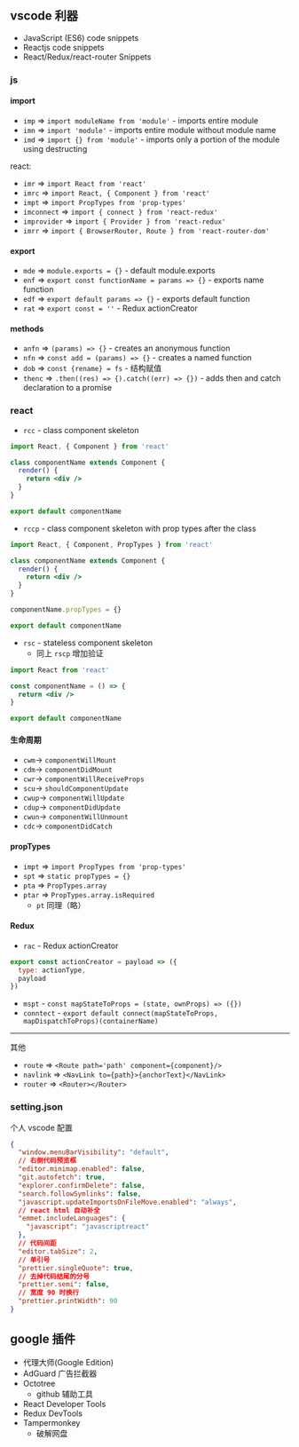 ## vscode 利器

- JavaScript (ES6) code snippets
- Reactjs code snippets
- React/Redux/react-router Snippets

### js

#### import

- `imp` => `import moduleName from 'module'` - imports entire module
- `imn` => `import 'module'` - imports entire module without module name
- `imd` => `import {} from 'module'` - imports only a portion of the module using destructing

react:

- `imr` => `import React from 'react'`
- `imrc` => `import React, { Component } from 'react'`
- `impt` => `import PropTypes from 'prop-types'`
- `imconnect` => `import { connect } from 'react-redux'`
- `improvider` => `import { Provider } from 'react-redux'`
- `imrr` => `import { BrowserRouter, Route } from 'react-router-dom'`

#### export

- `mde` => `module.exports = {}` - default module.exports
- `enf` => `export const functionName = params => {}` - exports name function
- `edf` => `export default params => {}` - exports default function
- `rat` => `export const = ''` - Redux actionCreator

#### methods

- `anfn` => `(params) => {}` - creates an anonymous function
- `nfn` => `const add = (params) => {}` - creates a named function
- `dob` => `const {rename} = fs` - 结构赋值
- `thenc` => `.then((res) => {).catch((err) => {})` - adds then and catch declaration to a promise

### react

- `rcc` - class component skeleton

```jsx
import React, { Component } from 'react'

class componentName extends Component {
  render() {
    return <div />
  }
}

export default componentName
```

- `rccp` - class component skeleton with prop types after the class

```jsx
import React, { Component, PropTypes } from 'react'

class componentName extends Component {
  render() {
    return <div />
  }
}

componentName.propTypes = {}

export default componentName
```

- `rsc` - stateless component skeleton
  - 同上 `rscp` 增加验证

```jsx
import React from 'react'

const componentName = () => {
  return <div />
}

export default componentName
```

#### 生命周期

- `cwm`→ `componentWillMount`
- `cdm`→ `componentDidMount`
- `cwr`→ `componentWillReceiveProps`
- `scu`→ `shouldComponentUpdate`
- `cwup`→ `componentWillUpdate`
- `cdup`→ `componentDidUpdate`
- `cwun`→ `componentWillUnmount`
- `cdc`→ `componentDidCatch`

#### propTypes

- `impt` => `import PropTypes from 'prop-types'`
- `spt` => `static propTypes = {}`
- `pta` => `PropTypes.array`
- `ptar` => `PropTypes.array.isRequired`
  - `pt` 同理（略）

#### Redux

- `rac` - Redux actionCreator

```jsx
export const actionCreator = payload => ({
  type: actionType,
  payload
})
```

- `mspt` - `const mapStateToProps = (state, ownProps) => ({})`
- `conntect` - `export default connect(mapStateToProps, mapDispatchToProps)(containerName)`

---

其他

- `route` => `<Route path='path' component={component}/>`
- `navlink` => `<NavLink to={path}>{anchorText}</NavLink>`
- `router` => `<Router></Router>`

### setting.json

个人 vscode 配置

```json
{
  "window.menuBarVisibility": "default",
  // 右侧代码预览框
  "editor.minimap.enabled": false,
  "git.autofetch": true,
  "explorer.confirmDelete": false,
  "search.followSymlinks": false,
  "javascript.updateImportsOnFileMove.enabled": "always",
  // react html 自动补全
  "emmet.includeLanguages": {
    "javascript": "javascriptreact"
  },
  // 代码间距
  "editor.tabSize": 2,
  // 单引号
  "prettier.singleQuote": true,
  // 去掉代码结尾的分号
  "prettier.semi": false,
  // 宽度 90 时换行
  "prettier.printWidth": 90
}
```

## google 插件

- 代理大师(Google Edition)
- AdGuard 广告拦截器
- Octotree
  - github 辅助工具
- React Developer Tools
- Redux DevTools
- Tampermonkey
  - 破解网盘
